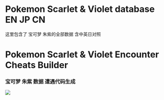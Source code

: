 # Pokemon Scarlet & Violet database EN JP CN
这里包含了 宝可梦 朱紫的全部数据 含中英日对照
# Pokemon Scarlet & Violet Encounter Cheats Builder
### 宝可梦 朱紫 数据 遭遇代码生成

<img src="https://livedoor.blogimg.jp/ruimusume/imgs/e/4/e4be1bc3.png"/>
